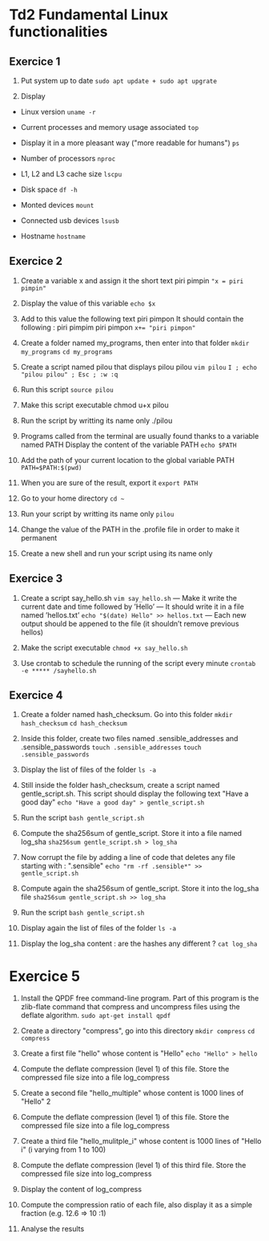 # Td2 Fundamental Linux functionalities

## Exercice 1

1. Put system up to date
``` sudo apt update + sudo apt upgrate ```

2. Display
- Linux version
``` uname -r ```

- Current processes and memory usage associated
``` top ```

- Display it in a more pleasant way ("more readable for humans")
``` ps ```

- Number of processors
``` nproc ```

- L1, L2 and L3 cache size
``` lscpu ```

- Disk space
``` df -h ```

- Monted devices
``` mount ```

- Connected usb devices
``` lsusb ```

- Hostname
``` hostname ```

## Exercice 2

1. Create a variable x and assign it the short text piri pimpin
``` "x = piri pimpin" ```

2. Display the value of this variable
``` echo $x ```

3. Add to this value the following text piri pimpon
It should contain the following : piri pimpim piri pimpon
``` x+= "piri pimpon" ```

4. Create a folder named my_programs, then enter into that folder
``` mkdir my_programs ```
``` cd my_programs ```

5. Create a script named pilou that displays pilou pilou
``` vim pilou ```
``` I ; echo "pilou pilou" ; Esc ; :w :q ```

6. Run this script
``` source pilou ```

7. Make this script executable
chmod u+x pilou

8. Run the script by writting its name only
./pilou

9. Programs called from the terminal are usually found thanks to a variable
named PATH
Display the content of the variable PATH
```echo $PATH ```

10. Add the path of your current location to the global variable PATH
```PATH=$PATH:$(pwd)```

11. When you are sure of the result, export it
``` export PATH ```

12. Go to your home directory
``` cd ~ ```

13. Run your script by writting its name only
``` pilou ```

14. Change the value of the PATH in the .profile file in order to make it
permanent
 

15. Create a new shell and run your script using its name only


## Exercice 3

1. Create a script say_hello.sh
``` vim say_hello.sh ```
— Make it write the current date and time followed by ’Hello’
— It should write it in a file named ’hellos.txt’
``` echo "$(date) Hello" >> hellos.txt ```
— Each new output should be appened to the file (it shouldn’t remove
previous hellos)

2. Make the script executable
``` chmod +x say_hello.sh ```

3. Use crontab to schedule the running of the script every minute
``` crontab -e ***** /sayhello.sh ```

## Exercice 4

1. Create a folder named hash_checksum. Go into this folder
``` mkdir hash_checksum ```
``` cd hash_checksum ```

2. Inside this folder, create two files named .sensible_addresses and .sensible_passwords
``` touch .sensible_addresses ```
``` touch .sensible_passwords ```

3. Display the list of files of the folder
``` ls -a ```

4. Still inside the folder hash_checksum, create a script named gentle_script.sh.
This script should display the following text "Have a good day"
``` echo "Have a good day" > gentle_script.sh ```

5. Run the script
``` bash gentle_script.sh ```

6. Compute the sha256sum of gentle_script. Store it into a file named
log_sha
``` sha256sum gentle_script.sh > log_sha ```

7. Now corrupt the file by adding a line of code that deletes any file starting
with : ".sensible"
``` echo "rm -rf .sensible*" >> gentle_script.sh ```

8. Compute again the sha256sum of gentle_script. Store it into the log_sha
file
``` sha256sum gentle_script.sh >> log_sha ```

9. Run the script
``` bash gentle_script.sh ```

10. Display again the list of files of the folder
``` ls -a ```

11. Display the log_sha content : are the hashes any different ?
``` cat log_sha ```



# Exercice 5
1. Install the QPDF free command-line program.
Part of this program is the zlib-flate command that compress and uncompress files using the deflate algorithm.
``` sudo apt-get install qpdf ```

2. Create a directory "compress", go into this directory
``` mkdir compress ```
``` cd compress ```

3. Create a first file "hello" whose content is "Hello"
``` echo "Hello" > hello ```

4. Compute the deflate compression (level 1) of this file. Store the compressed file size into a file log_compress


5. Create a second file "hello_multiple" whose content is 1000 lines of "Hello"
2
6. Compute the deflate compression (level 1) of this file. Store the compressed file size into a file log_compress
7. Create a third file "hello_mulitple_i" whose content is 1000 lines of "Hello
i" (i varying from 1 to 100)
8. Compute the deflate compression (level 1) of this third file. Store the
compressed file size into log_compress
9. Display the content of log_compress
10. Compute the compression ratio of each file, also display it as a simple
fraction (e.g. 12.6 => 10 :1)
11. Analyse the results


